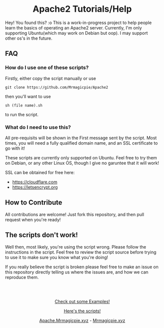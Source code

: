 <link rel="stylesheet" href="https://apache.mrmagicpie.xyz/custom-assets/style.css">
<h1 align="center">Apache2 Tutorials/Help</h1>

Hey! You found this? :o This is a work-in-progress project to help people learn the basics of operating an Apache2 server. Currently, I'm only supporting Ubuntu(which may work on Debian but oop). I may support other os's in the future.

<h2>FAQ</h2>

<h3>How do I use one of these scripts?</h3>

Firstly, either copy the script manually or use
```
git clone https://github.com/Mrmagicpie/Apache2
``` 
then you'll want to use 
```
sh (file name).sh
``` 
to run the script.

<h3>What do I need to use this?</h3>

All pre-requisits will be shown in the First message sent by the script. Most times, you will need a fully qualified domain name, and an SSL certificate to go with it! 

These scripts are currently only supported on Ubuntu. Feel free to try them on Debian, or any other Linux OS, though I give no garuntee that it will work!

SSL can be obtained for free here:
- <a href="https://cloudflare.com">https://cloudflare.com</a>
- <a href="https://letsencrypt.org">https://letsencrypt.org</a>

<h2>How to Contribute</h2>

All contributions are welcome! Just fork this repository, and then pull request when you're ready! 

<h2>The scripts don't work!</h2>

Well then, most likely, you're using the script wrong. Please follow the instructions in the script. Feel free to review the script source before trying to use it to make sure you know what you're doing! 

If you really believe the script is broken please feel free to make an issue on this repository directly telling us where the issues are, and how we can reproduce them.

<br></br>

<p align="center"><a href="https://apache.mrmagicpie.xyz/examples" class="button">Check out some Examples!</a></p>
<p align="center"><a href="https://apache.mrmagicpie.xyz/scripts" class="button">Here's the scripts!</a></p>
<p align="center"><a href="https://apache.mrmagicpie.xyz">Apache.Mrmagicpie.xyz</a> - <a href="https://mrmagicpie.xyz">Mrmagicpie.xyz</a>

